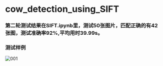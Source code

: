 # cow_detection_using_SIFT


### 第二轮测试结果在SIFT.ipynb里，测试50张图片，匹配正确的有42张图，测试准确率92%,平均用时39.99s。


### 测试样例
![001](https://github.com/Frankie32244/cow_face_detection_using_SIFT/blob/main/pics/001.png)
